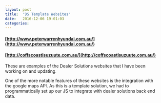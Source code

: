 ```yaml
---
layout: post
title:  "DS Template Websites"
date:   2016-12-06 19:01:03
categories: 
---
```


#### [http://www.peterwarrenhyundai.com.au/](http://www.peterwarrenhyundai.com.au/)
#### [http://coffscoastisuzuute.com.au/](http://coffscoastisuzuute.com.au/)

These are examples of the Dealer Solutions websites that I have been working on and updating.

One of the more notable features of these websites is the integration with the google maps API. As this is a template solution, we had to programmatically set up our JS to integrate with dealer solutions back end data.
